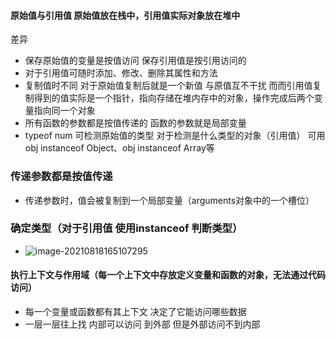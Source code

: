 #### 原始值与引用值  原始值放在栈中，引用值实际对象放在堆中

差异

+ 保存原始值的变量是按值访问 保存引用值是按引用访问的
+ 对于引用值可随时添加、修改、删除其属性和方法
+ 复制值时不同 对于原始值复制后就是一个新值 与原值互不干扰 而而引用值复制得到的值实际是一个指针，指向存储在堆内存中的对象，操作完成后两个变量指向同一个对象
+ 所有函数的参数都是按值传递的 函数的参数就是局部变量
+ typeof num 可检测原始值的类型 对于检测是什么类型的对象（引用值） 可用 obj instanceof Object、obj instanceof Array等 

### 传递参数都是按值传递

- 传递参数时，值会被复制到一个局部变量（arguments对象中的一个槽位）

### 确定类型（对于引用值 使用instanceof 判断类型）

- ![image-20210818165107295](C:\Users\25760\AppData\Roaming\Typora\typora-user-images\image-20210818165107295.png)

#### 执行上下文与作用域（每一个上下文中存放定义变量和函数的对象，无法通过代码访问）

+ 每一个变量或函数都有其上下文 决定了它能访问哪些数据
+ 一层一层往上找 内部可以访问 到外部 但是外部访问不到内部

